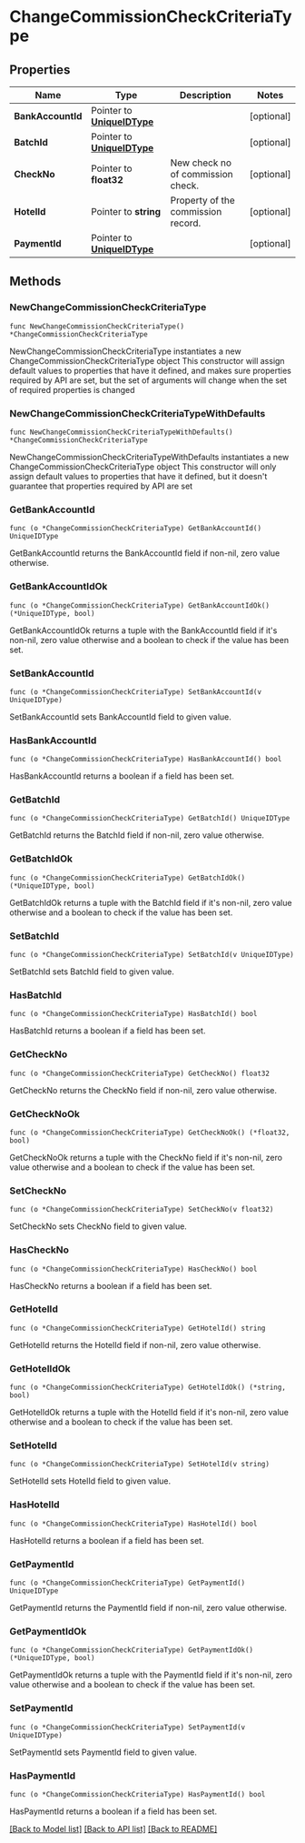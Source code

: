 # ChangeCommissionCheckCriteriaType

## Properties

Name | Type | Description | Notes
------------ | ------------- | ------------- | -------------
**BankAccountId** | Pointer to [**UniqueIDType**](UniqueIDType.md) |  | [optional] 
**BatchId** | Pointer to [**UniqueIDType**](UniqueIDType.md) |  | [optional] 
**CheckNo** | Pointer to **float32** | New check no of commission check. | [optional] 
**HotelId** | Pointer to **string** | Property of the commission record. | [optional] 
**PaymentId** | Pointer to [**UniqueIDType**](UniqueIDType.md) |  | [optional] 

## Methods

### NewChangeCommissionCheckCriteriaType

`func NewChangeCommissionCheckCriteriaType() *ChangeCommissionCheckCriteriaType`

NewChangeCommissionCheckCriteriaType instantiates a new ChangeCommissionCheckCriteriaType object
This constructor will assign default values to properties that have it defined,
and makes sure properties required by API are set, but the set of arguments
will change when the set of required properties is changed

### NewChangeCommissionCheckCriteriaTypeWithDefaults

`func NewChangeCommissionCheckCriteriaTypeWithDefaults() *ChangeCommissionCheckCriteriaType`

NewChangeCommissionCheckCriteriaTypeWithDefaults instantiates a new ChangeCommissionCheckCriteriaType object
This constructor will only assign default values to properties that have it defined,
but it doesn't guarantee that properties required by API are set

### GetBankAccountId

`func (o *ChangeCommissionCheckCriteriaType) GetBankAccountId() UniqueIDType`

GetBankAccountId returns the BankAccountId field if non-nil, zero value otherwise.

### GetBankAccountIdOk

`func (o *ChangeCommissionCheckCriteriaType) GetBankAccountIdOk() (*UniqueIDType, bool)`

GetBankAccountIdOk returns a tuple with the BankAccountId field if it's non-nil, zero value otherwise
and a boolean to check if the value has been set.

### SetBankAccountId

`func (o *ChangeCommissionCheckCriteriaType) SetBankAccountId(v UniqueIDType)`

SetBankAccountId sets BankAccountId field to given value.

### HasBankAccountId

`func (o *ChangeCommissionCheckCriteriaType) HasBankAccountId() bool`

HasBankAccountId returns a boolean if a field has been set.

### GetBatchId

`func (o *ChangeCommissionCheckCriteriaType) GetBatchId() UniqueIDType`

GetBatchId returns the BatchId field if non-nil, zero value otherwise.

### GetBatchIdOk

`func (o *ChangeCommissionCheckCriteriaType) GetBatchIdOk() (*UniqueIDType, bool)`

GetBatchIdOk returns a tuple with the BatchId field if it's non-nil, zero value otherwise
and a boolean to check if the value has been set.

### SetBatchId

`func (o *ChangeCommissionCheckCriteriaType) SetBatchId(v UniqueIDType)`

SetBatchId sets BatchId field to given value.

### HasBatchId

`func (o *ChangeCommissionCheckCriteriaType) HasBatchId() bool`

HasBatchId returns a boolean if a field has been set.

### GetCheckNo

`func (o *ChangeCommissionCheckCriteriaType) GetCheckNo() float32`

GetCheckNo returns the CheckNo field if non-nil, zero value otherwise.

### GetCheckNoOk

`func (o *ChangeCommissionCheckCriteriaType) GetCheckNoOk() (*float32, bool)`

GetCheckNoOk returns a tuple with the CheckNo field if it's non-nil, zero value otherwise
and a boolean to check if the value has been set.

### SetCheckNo

`func (o *ChangeCommissionCheckCriteriaType) SetCheckNo(v float32)`

SetCheckNo sets CheckNo field to given value.

### HasCheckNo

`func (o *ChangeCommissionCheckCriteriaType) HasCheckNo() bool`

HasCheckNo returns a boolean if a field has been set.

### GetHotelId

`func (o *ChangeCommissionCheckCriteriaType) GetHotelId() string`

GetHotelId returns the HotelId field if non-nil, zero value otherwise.

### GetHotelIdOk

`func (o *ChangeCommissionCheckCriteriaType) GetHotelIdOk() (*string, bool)`

GetHotelIdOk returns a tuple with the HotelId field if it's non-nil, zero value otherwise
and a boolean to check if the value has been set.

### SetHotelId

`func (o *ChangeCommissionCheckCriteriaType) SetHotelId(v string)`

SetHotelId sets HotelId field to given value.

### HasHotelId

`func (o *ChangeCommissionCheckCriteriaType) HasHotelId() bool`

HasHotelId returns a boolean if a field has been set.

### GetPaymentId

`func (o *ChangeCommissionCheckCriteriaType) GetPaymentId() UniqueIDType`

GetPaymentId returns the PaymentId field if non-nil, zero value otherwise.

### GetPaymentIdOk

`func (o *ChangeCommissionCheckCriteriaType) GetPaymentIdOk() (*UniqueIDType, bool)`

GetPaymentIdOk returns a tuple with the PaymentId field if it's non-nil, zero value otherwise
and a boolean to check if the value has been set.

### SetPaymentId

`func (o *ChangeCommissionCheckCriteriaType) SetPaymentId(v UniqueIDType)`

SetPaymentId sets PaymentId field to given value.

### HasPaymentId

`func (o *ChangeCommissionCheckCriteriaType) HasPaymentId() bool`

HasPaymentId returns a boolean if a field has been set.


[[Back to Model list]](../README.md#documentation-for-models) [[Back to API list]](../README.md#documentation-for-api-endpoints) [[Back to README]](../README.md)


